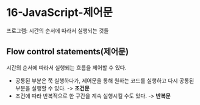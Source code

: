 # 16-JavaScript-제어문

프로그램: 시간의 순서에 따라서 실행되는 것들<br>

## Flow control statements(제어문)
시간의 순서에 따라서 실행되는 흐름을 제어할 수 있다.<br>

- 공통된 부분은 쭉 실행하다가, 제어문을 통해 원하는 코드를 실행하고 다시 공통된 부분을 실행할 수 있다. -> **조건문**<br>
- 조건에 따라 반복적으로 한 구간을 계속 실행시킬 수도 있다. -> **반복문** <br>